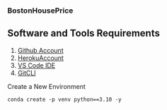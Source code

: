 ### BostonHousePrice

## Software and Tools Requirements

1. [Github Account](https://github.com)
2. [HerokuAccount](https://heroku.com) 
3. [VS Code IDE](https://code.visualstudio.com/)
4. [GitCLI](https://git-scm.com/book/en/v2/Getting-Started-The-Command-Line)


Create a New Environment

```
conda create -p venv python==3.10 -y
```
